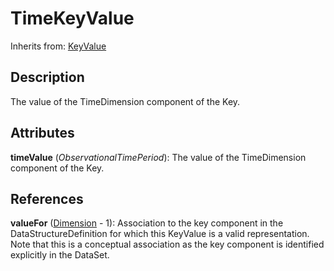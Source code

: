 
# TimeKeyValue

Inherits from: [KeyValue](KeyValue.md)



## Description

The value of the TimeDimension component of the Key.


## Attributes

**timeValue** (*ObservationalTimePeriod*): The value of the TimeDimension component of the Key.



## References

**valueFor** ([Dimension](Dimension.md) - 1): Association to the key component in the DataStructureDefinition for which this KeyValue is a valid representation. Note that this is a conceptual association as the key component is identified explicitly in the DataSet.




